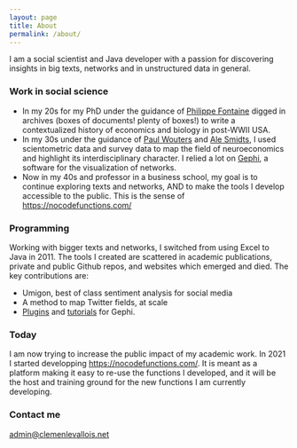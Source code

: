 ```yaml
---
layout: page
title: About
permalink: /about/
---
```


I am a social scientist and Java developer with a passion for discovering insights in big texts, networks and in unstructured data in general.

### Work in social science

* In my 20s for my PhD under the guidance of [Philippe Fontaine](https://isp.cnrs.fr/?project=fontaine-philippe) digged in archives (boxes of documents! plenty of boxes!) to write a contextualized history of economics and biology in post-WWII USA.
* In my 30s under the guidance of [Paul Wouters](https://scholar.google.fr/citations?user=ZHF-hVMAAAAJ&hl=en&oi=ao) and [Ale Smidts](https://orcid.org/0000-0002-6699-1172), I used scientometric data and survey data to map the field of neuroeconomics and highlight its interdisciplinary character. I relied a lot on [Gephi](https://gephi.org/), a software for the visualization of networks.
* Now in my 40s and professor in a business school, my goal is to continue exploring texts and networks, AND to make the tools I develop accessible to the public. This is the sense of https://nocodefunctions.com/

### Programming

Working with bigger texts and networks, I switched from using Excel to Java in 2011. The tools I created are scattered in academic publications, private and public Github repos, and websites which emerged and died. The key contributions are:

* Umigon, best of class sentiment analysis for social media
* A method to map Twitter fields, at scale
* [Plugins](https://gephi.org/plugins/#/browse/search/levallois) and [tutorials](https://seinecle.github.io/gephi-tutorials/) for Gephi.

### Today

I am now trying to increase the public impact of my academic work. In 2021 I started developping https://nocodefunctions.com/. It is meant as a platform making it easy to re-use the functions I developed, and it will be the host and training ground for the new functions I am currently developing.


### Contact me

[admin@clemenlevallois.net](mailto:admin@clemenlevallois.net)
